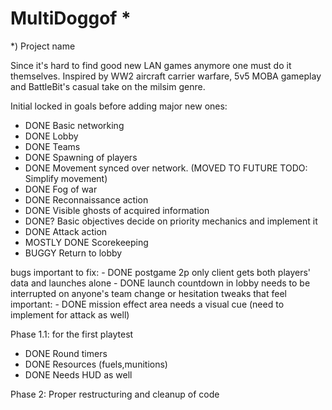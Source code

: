 # MultiDoggof *
*) Project name

Since it's hard to find good new LAN games anymore one must do it themselves. Inspired by WW2 aircraft carrier warfare, 5v5 MOBA gameplay and BattleBit's casual take on the milsim genre.

Initial locked in goals before adding major new ones:
- DONE Basic networking
- DONE Lobby
- DONE Teams
- DONE Spawning of players
- DONE Movement synced over network. (MOVED TO FUTURE TODO: Simplify movement)
- DONE Fog of war
- DONE Reconnaissance action
- DONE Visible ghosts of acquired information
- DONE? Basic objectives
	decide on priority mechanics and implement it
- DONE Attack action
- MOSTLY DONE Scorekeeping
- BUGGY Return to lobby

bugs important to fix:
	- DONE postgame 2p only client gets both players' data and launches alone
	- DONE launch countdown in lobby needs to be interrupted on anyone's team change or hesitation
tweaks that feel important:
	- DONE mission effect area needs a visual cue (need to implement for attack as well)


Phase 1.1: for the first playtest
- DONE Round timers
- DONE Resources (fuels,munitions)
- DONE Needs HUD as well

Phase 2: Proper restructuring and cleanup of code
